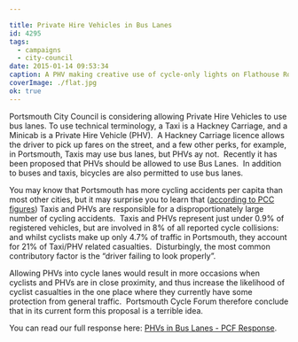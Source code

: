 ```yaml
---

title: Private Hire Vehicles in Bus Lanes
id: 4295
tags:
  - campaigns
  - city-council
date: 2015-01-14 09:53:34
caption: A PHV making creative use of cycle-only lights on Flathouse Road
coverImage: ./flat.jpg
ok: true
---
```


Portsmouth City Council is considering allowing Private Hire Vehicles to use bus lanes. To use technical terminology, a Taxi is a Hackney Carriage, and a Minicab is a Private Hire Vehicle (PHV).  A Hackney Carriage licence allows the driver to pick up fares on the street, and a few other perks, for example, in Portsmouth, Taxis may use bus lanes, but PHVs ay not.  Recently it has been proposed that PHVs should be allowed to use Bus Lanes.  In addition to buses and taxis, bicycles are also permitted to use bus lanes.

You may know that Portsmouth has more cycling accidents per capita than most other cities, but it may surprise you to learn that ([according to PCC figures](http://democracy.portsmouth.gov.uk/documents/s5647/Review%20of%20Hackney%20Carriage%20and%20Private%20Hire%20Policy.pdf "Hackney Carriage and Private Hire Policy Review Consideration of options for review of current policy guidelines")) Taxis and PHVs are responsible for a disproportionately large number of cycling accidents.  Taxis and PHVs represent just under 0.9% of registered vehicles, but are involved in 8% of all reported cycle collisions: and whilst cyclists make up only 4.7% of traffic in Portsmouth, they account for 21% of Taxi/PHV related casualties.  Disturbingly, the most common contributory factor is the “driver failing to look properly”.

Allowing PHVs into cycle lanes would result in more occasions when cyclists and PHVs are in close proximity, and thus increase the likelihood of cyclist casualties in the one place where they currently have some protection from general traffic.  Portsmouth Cycle Forum therefore conclude that in its current form this proposal is a terrible idea.

You can read our full response here: [PHVs in Bus Lanes - PCF Response](/assets/docs/PCFPrivateHireinBusLanes.pdf).
